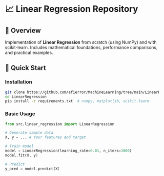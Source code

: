 # 📈 Linear Regression Repository

## 🌟 Overview
Implementation of **Linear Regression** from scratch (using NumPy) and with scikit-learn. Includes mathematical foundations, performance comparisons, and practical examples.

## 🚀 Quick Start

### Installation
```bash
git clone https://github.com/afierror/MachineLearning/tree/main/LinearRegression.git
cd LinearRegression
pip install -r requirements.txt  # numpy, matplotlib, scikit-learn
```
### Basic Usage
```python
from src.linear_regression import LinearRegression

# Generate sample data
X, y = ... # Your features and target

# Train model
model = LinearRegression(learning_rate=0.01, n_iters=1000)
model.fit(X, y)

# Predict
y_pred = model.predict(X)
```
